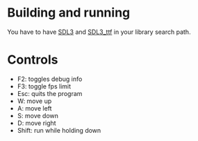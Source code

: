 # Building and running

You have to have [SDL3](https://github.com/libsdl-org/SDL) and [SDL3_ttf](https://github.com/libsdl-org/SDL_ttf) in your library search path.

# Controls

* F2: toggles debug info
* F3: toggle fps limit
* Esc: quits the program
* W: move up
* A: move left
* S: move down
* D: move right
* Shift: run while holding down